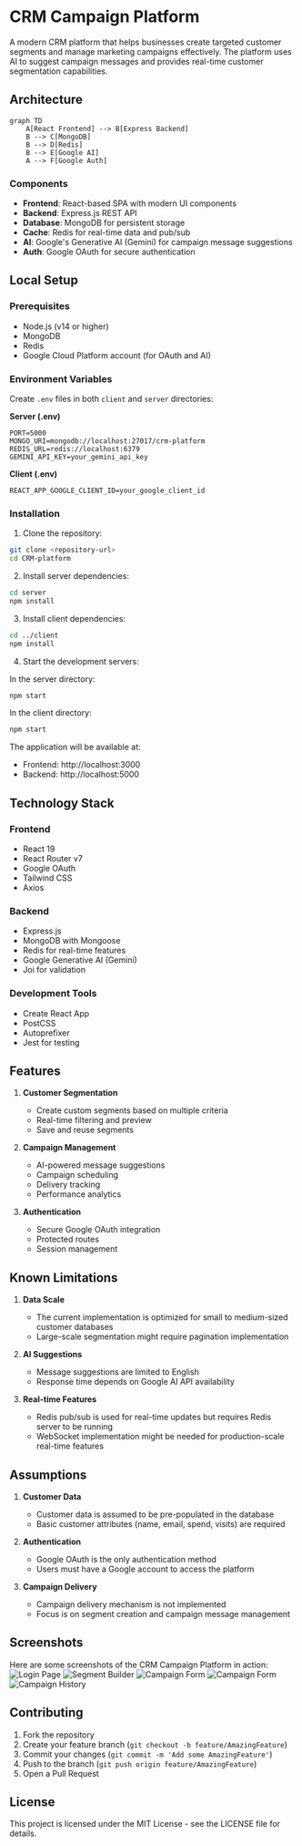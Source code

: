 # CRM Campaign Platform

A modern CRM platform that helps businesses create targeted customer segments and manage marketing campaigns effectively. The platform uses AI to suggest campaign messages and provides real-time customer segmentation capabilities.

## Architecture

```mermaid
graph TD
    A[React Frontend] --> B[Express Backend]
    B --> C[MongoDB]
    B --> D[Redis]
    B --> E[Google AI]
    A --> F[Google Auth]
```

### Components
- **Frontend**: React-based SPA with modern UI components
- **Backend**: Express.js REST API
- **Database**: MongoDB for persistent storage
- **Cache**: Redis for real-time data and pub/sub
- **AI**: Google's Generative AI (Gemini) for campaign message suggestions
- **Auth**: Google OAuth for secure authentication

## Local Setup

### Prerequisites
- Node.js (v14 or higher)
- MongoDB
- Redis
- Google Cloud Platform account (for OAuth and AI)

### Environment Variables

Create `.env` files in both `client` and `server` directories:

**Server (.env)**
```
PORT=5000
MONGO_URI=mongodb://localhost:27017/crm-platform
REDIS_URL=redis://localhost:6379
GEMINI_API_KEY=your_gemini_api_key
```

**Client (.env)**
```
REACT_APP_GOOGLE_CLIENT_ID=your_google_client_id
```

### Installation

1. Clone the repository:
```bash
git clone <repository-url>
cd CRM-platform
```

2. Install server dependencies:
```bash
cd server
npm install
```

3. Install client dependencies:
```bash
cd ../client
npm install
```

4. Start the development servers:

In the server directory:
```bash
npm start
```

In the client directory:
```bash
npm start
```

The application will be available at:
- Frontend: http://localhost:3000
- Backend: http://localhost:5000

## Technology Stack

### Frontend
- React 19
- React Router v7
- Google OAuth
- Tailwind CSS
- Axios

### Backend
- Express.js
- MongoDB with Mongoose
- Redis for real-time features
- Google Generative AI (Gemini)
- Joi for validation

### Development Tools
- Create React App
- PostCSS
- Autoprefixer
- Jest for testing

## Features

1. **Customer Segmentation**
   - Create custom segments based on multiple criteria
   - Real-time filtering and preview
   - Save and reuse segments

2. **Campaign Management**
   - AI-powered message suggestions
   - Campaign scheduling
   - Delivery tracking
   - Performance analytics

3. **Authentication**
   - Secure Google OAuth integration
   - Protected routes
   - Session management

## Known Limitations

1. **Data Scale**
   - The current implementation is optimized for small to medium-sized customer databases
   - Large-scale segmentation might require pagination implementation

2. **AI Suggestions**
   - Message suggestions are limited to English
   - Response time depends on Google AI API availability

3. **Real-time Features**
   - Redis pub/sub is used for real-time updates but requires Redis server to be running
   - WebSocket implementation might be needed for production-scale real-time features

## Assumptions

1. **Customer Data**
   - Customer data is assumed to be pre-populated in the database
   - Basic customer attributes (name, email, spend, visits) are required

2. **Authentication**
   - Google OAuth is the only authentication method
   - Users must have a Google account to access the platform

3. **Campaign Delivery**
   - Campaign delivery mechanism is not implemented
   - Focus is on segment creation and campaign message management

## Screenshots

Here are some screenshots of the CRM Campaign Platform in action:
![Login Page](./screenshots/login.png)
![Segment Builder](./screenshots/segment-builder.png)
![Campaign Form](./screenshots/campaign-form.png)
![Campaign Form](./screenshots/campaign-form1.png)
![Campaign History](./screenshots/dashboard.png)

## Contributing

1. Fork the repository
2. Create your feature branch (`git checkout -b feature/AmazingFeature`)
3. Commit your changes (`git commit -m 'Add some AmazingFeature'`)
4. Push to the branch (`git push origin feature/AmazingFeature`)
5. Open a Pull Request

## License

This project is licensed under the MIT License - see the LICENSE file for details.
